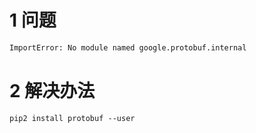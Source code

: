 # 1 问题

```bash
ImportError: No module named google.protobuf.internal
```


# 2 解决办法
```
pip2 install protobuf --user
```